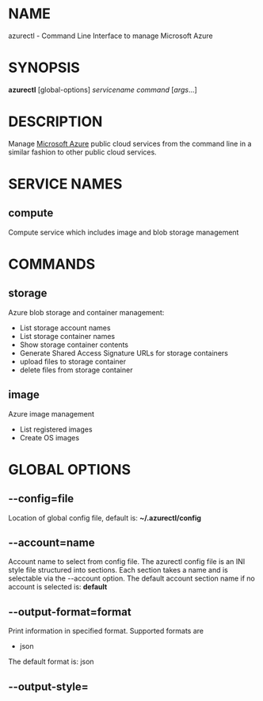 # NAME

azurectl - Command Line Interface to manage Microsoft Azure

# SYNOPSIS

__azurectl__ [global-options] *servicename* *command* [*args*...]

# DESCRIPTION

  Manage [Microsoft Azure](https://manage.windowsazure.com) public cloud services from the command line in a similar fashion to other public cloud services. 

# SERVICE NAMES

## __compute__

Compute service which includes image and blob storage management

# COMMANDS

## __storage__

Azure blob storage and container management:

  * List storage account names
  * List storage container names
  * Show storage container contents
  * Generate Shared Access Signature URLs for storage containers
  * upload files to storage container
  * delete files from storage container

## __image__

Azure image management

  * List registered images
  * Create OS images

# GLOBAL OPTIONS

## __--config=file__

Location of global config file, default is: __~/.azurectl/config__

## __--account=name__

Account name to select from config file. The azurectl config file is an INI style file structured into sections. Each section takes a name and is selectable via the --account option. The default account section name if no account is selected is: __default__

## __--output-format=format__

Print information in specified format. Supported formats are

* json

The default format is: json

## __--output-style=<style>__

Print information in specified style. Supported styles are

* color
* standard

The default style is: standard
